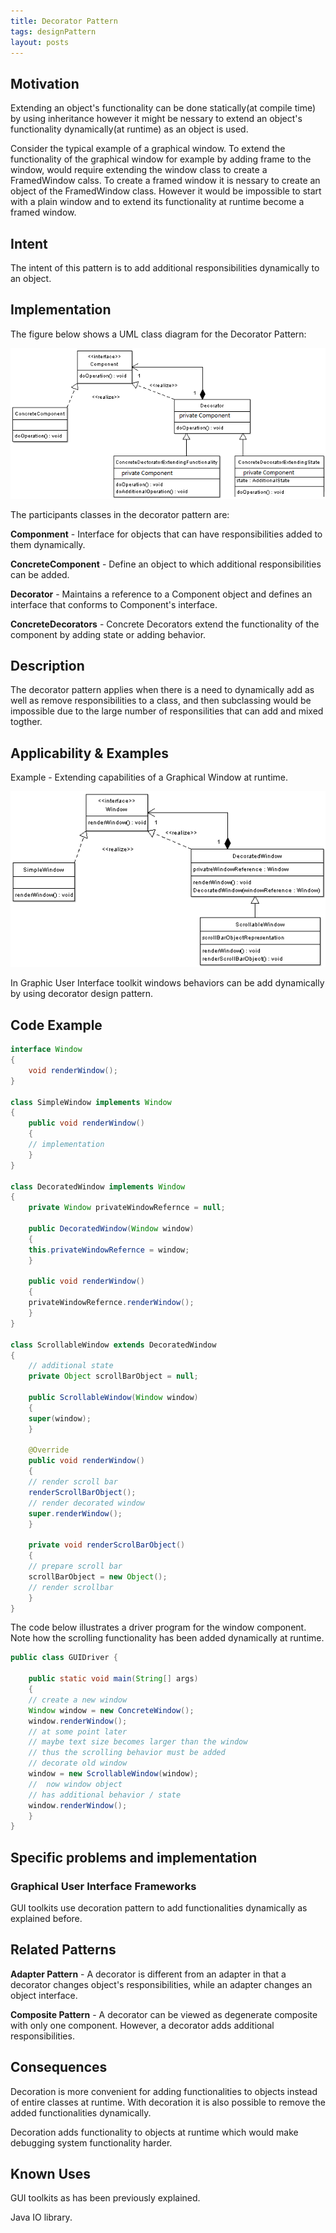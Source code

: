 ```yaml
---
title: Decorator Pattern
tags: designPattern
layout: posts
---
```


## Motivation

Extending an object's functionality can be done statically(at
compile time) by using inheritance however it might be nessary
to extend an object's functionality dynamically(at runtime)
as an object is used.

Consider the typical example of a graphical window. To extend
the functionality of the graphical window for example by adding
frame to the window, would require extending the window class
to create a FramedWindow calss. To create a framed window it is
nessary to create an object of the FramedWindow class. However it
would be impossible to start with a plain window and to extend
its functionality at runtime become a framed window.

## Intent

The intent of this pattern is to add additional responsibilities
dynamically to an object.

## Implementation

The figure below shows a UML class diagram for the Decorator
Pattern:

![decorator pattern implementation](/pictures/decorator-design-pattern-implementation-uml-class-diagram.png)

The participants classes in the decorator pattern are:

**Componment** - Interface for objects that can have responsibilities added to them dynamically.

**ConcreteComponent** - Define an object to which additional responsibilities can be added.

**Decorator** - Maintains a reference to a Component object and defines an interface that conforms to Component's interface.

**ConcreteDecorators** - Concrete Decorators extend the functionality of the component by adding state or adding behavior.

## Description

The decorator pattern applies when there is a need to dynamically add as well as remove responsibilities to a
class, and then subclassing would be impossible due to the large
number of responsilities that can add and mixed togther.

## Applicability & Examples

Example - Extending capabilities of a Graphical Window at runtime.

![example](/pictures/decorator-design-pattern-example-uml-class-diagram.png)

In Graphic User Interface toolkit windows behaviors can be add
dynamically by using decorator design pattern.

## Code Example

```Java
interface Window
{
    void renderWindow();
}

class SimpleWindow implements Window
{
    public void renderWindow()
    {
    // implementation
    }
}

class DecoratedWindow implements Window
{
    private Window privateWindowRefernce = null;

    public DecoratedWindow(Window window)
    {
    this.privateWindowRefernce = window;
    }

    public void renderWindow()
    {
    privateWindowRefernce.renderWindow();
    }
}

class ScrollableWindow extends DecoratedWindow
{
    // additional state
    private Object scrollBarObject = null;

    public ScrollableWindow(Window window)
    {
    super(window);
    }

    @Override
    public void renderWindow()
    {
    // render scroll bar
    renderScrollBarObject();
    // render decorated window
    super.renderWindow();
    }

    private void renderScrolBarObject()
    {
    // prepare scroll bar
    scrollBarObject = new Object();
    // render scrollbar
    }
}
```

The code below illustrates a driver program for the window component. Note how the scrolling functionality has been added
dynamically at runtime.

```Java
public class GUIDriver {

    public static void main(String[] args) 
    {
    // create a new window
    Window window = new ConcreteWindow();
    window.renderWindow();
    // at some point later
    // maybe text size becomes larger than the window
    // thus the scrolling behavior must be added
    // decorate old window
    window = new ScrollableWindow(window);
    //  now window object
    // has additional behavior / state
    window.renderWindow();
    }
}
```

## Specific problems and implementation

### Graphical User Interface Frameworks

GUI toolkits use decoration pattern to add functionalities dynamically as explained before.

## Related Patterns

**Adapter Pattern** - A decorator is different from an adapter in that a decorator changes object's responsibilities, while an adapter changes an object interface.

**Composite Pattern** - A decorator can be viewed as degenerate composite with only one component. However, a decorator adds additional responsibilities.

## Consequences

Decoration is more convenient for adding functionalities to objects instead of entire classes at runtime. With decoration it is also possible to remove the added functionalities dynamically.

Decoration adds functionality to objects at runtime which would make debugging system functionality harder.

## Known Uses

GUI toolkits as has been previously explained.

Java IO library.